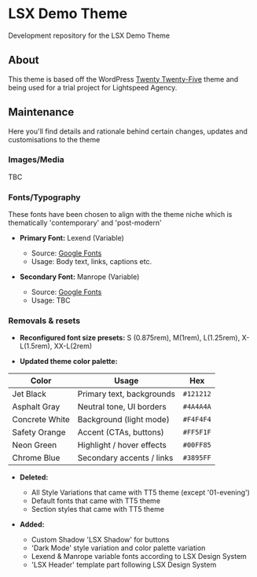 # LSX Demo Theme

Development repository for the LSX Demo Theme

## About

This theme is based off the WordPress [Twenty Twenty-Five](https://make.wordpress.org/core/2024/08/15/introducing-twenty-twenty-five/) theme and being used for a trial project for Lightspeed Agency.

## Maintenance

Here you'll find details and rationale behind certain changes, updates and customisations to the theme

### Images/Media

TBC

### Fonts/Typography

These fonts have been chosen to align with the theme niche which is thematically 'contemporary' and 'post-modern'

- **Primary Font:** Lexend (Variable)
  - Source: [Google Fonts](https://fonts.google.com/specimen/Lexend)
  - Usage: Body text, links, captions etc.

- **Secondary Font:** Manrope (Variable)
  - Source: [Google Fonts](https://fonts.google.com/specimen/Manrope)
  - Usage: TBC

### Removals & resets

- **Reconfigured font size presets:** 
    S (0.875rem), M(1rem), L(1.25rem), X-L(1.5rem), XX-L(2rem)
    
-  **Updated theme color palette:**

| Color | Usage | Hex |
| -------------- | ------------------------- | --------- |
| Jet Black | Primary text, backgrounds | `#121212` |
| Asphalt Gray | Neutral tone, UI borders | `#4A4A4A` |
| Concrete White | Background (light mode) | `#F4F4F4` |
| Safety Orange | Accent (CTAs, buttons) | `#FF5F1F` |
| Neon Green | Highlight / hover effects | `#00FF85` |
| Chrome Blue | Secondary accents / links | `#3895FF` |

- **Deleted:**
  - All Style Variations that came with TT5 theme (except '01-evening')
  - Default fonts that came with TT5 theme
  - Section styles that came with TT5 theme

- **Added:**
  - Custom Shadow 'LSX Shadow' for buttons
  - 'Dark Mode' style variation and color palette variation 
  - Lexend & Manrope variable fonts according to LSX Design System
  - 'LSX Header' template part following LSX Design System